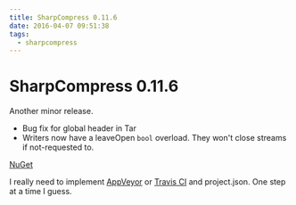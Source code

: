 ```yaml
---
title: SharpCompress 0.11.6
date: 2016-04-07 09:51:38
tags:
  - sharpcompress
---
```

# SharpCompress 0.11.6

Another minor release.

* Bug fix for global header in Tar
* Writers now have a leaveOpen `bool` overload.  They won't close streams if not-requested to.

[NuGet](https://www.nuget.org/packages/sharpcompress/0.11.6)

I really need to implement [AppVeyor](https://www.appveyor.com/) or [Travis CI](https://travis-ci.org/) and project.json.  One step at a time I guess.